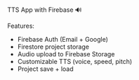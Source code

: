 TTS App with Firebase 🔊

Features:
- Firebase Auth (Email + Google)
- Firestore project storage
- Audio upload to Firebase Storage
- Customizable TTS (voice, speed, pitch)
- Project save + load

